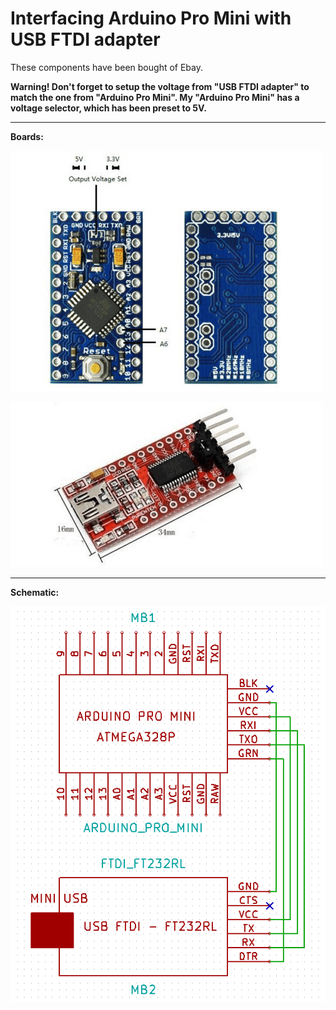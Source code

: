 # Interfacing Arduino Pro Mini with USB FTDI adapter
These components have been bought of Ebay.

<b>Warning! Don't forget to setup the voltage from "USB FTDI adapter" to match the one from "Arduino Pro Mini". My "Arduino Pro Mini" has a voltage selector, which has been preset to 5V.</b>

---

<b>Boards:</b>

![Arduino-Pro-Mini](Arduino-Pro-Mini---resized.png)

![USB-FTDI-adapter](USB-FTDI-232---resized.png)

---

<b>Schematic:</b>

![Arduino-Pro-Mini-with-USB-FTDI-adapter](schematics%20-%20resized.png)
